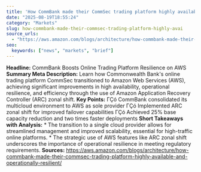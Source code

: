 ```yaml
---
title: 'How CommBank made their CommSec trading platform highly available and operationally resilient'
date: "2025-08-19T18:55:24"
category: "Markets"
slug: how-commbank-made-their-commsec-trading-platform-highly-avai
source_urls:
  - "https://aws.amazon.com/blogs/architecture/how-commbank-made-their-commsec-trading-platform-highly-available-and-operationally-resilient/"
seo:
  keywords: ["news", "markets", "brief"]
---
```

**Headline:**  CommBank Boosts Online Trading Platform Resilience on AWS  **Summary Meta Description:** Learn how Commonwealth Bank's online trading platform CommSec transitioned to Amazon Web Services (AWS), achieving significant improvements in high availability, operational resilience, and efficiency through the use of Amazon Application Recovery Controller (ARC) zonal shift.  **Key Points:**  ΓÇó CommBank consolidated its multicloud environment to AWS as sole provider ΓÇó Implemented ARC zonal shift for improved failover capabilities ΓÇó Achieved 25% base capacity reduction and two times faster deployments  **Short Takeaways with Analysis:**  * The transition to a single cloud provider allows for streamlined management and improved scalability, essential for high-traffic online platforms. * The strategic use of AWS features like ARC zonal shift underscores the importance of operational resilience in meeting regulatory requirements.  **Sources:**  https://aws.amazon.com/blogs/architecture/how-commbank-made-their-commsec-trading-platform-highly-available-and-operationally-resilient/ 
